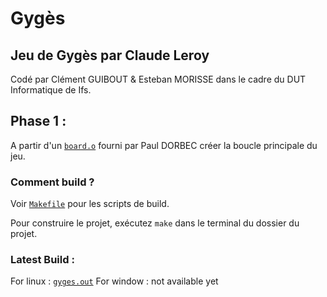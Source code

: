 # Gygès

## Jeu de Gygès par Claude Leroy

Codé par Clément GUIBOUT & Esteban MORISSE dans le cadre du DUT Informatique de Ifs.

## Phase 1 :
A partir d'un [``board.o``](https://github.com/myimah/gyges/tree/main/phase-1/src/board.o) fourni par Paul DORBEC créer la boucle principale du jeu.

### Comment build ?

Voir [``Makefile``](https://github.com/myimah/gyges/tree/main/phase-1/src/Makefile) pour les scripts de build.

Pour construire le projet, exécutez ``make`` dans le terminal du dossier du projet.

### Latest Build :
For linux : [`gyges.out`](https://github.com/myimah/gyges/tree/main/phase-1/build/gyges.out)
For window : not available yet
